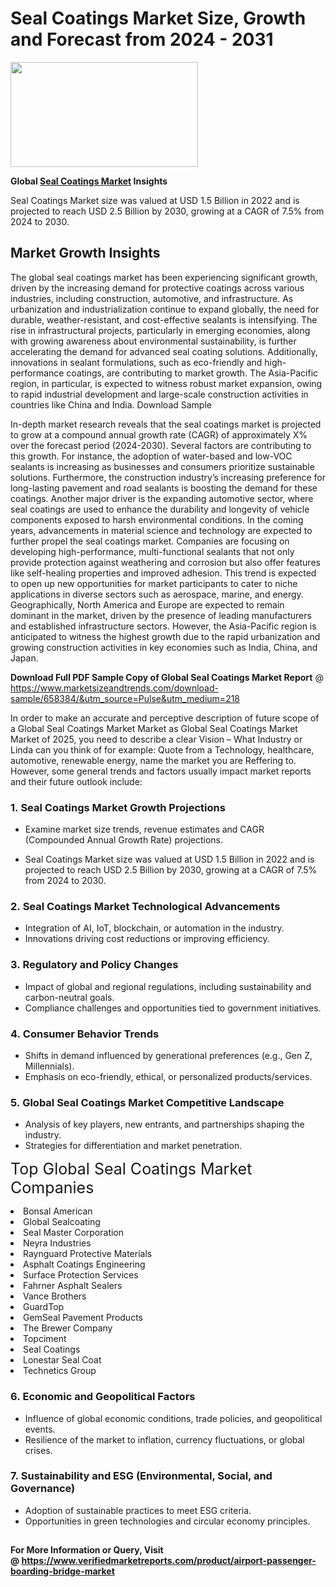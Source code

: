 <H1>Seal Coatings Market Size, Growth and Forecast from 2024 - 2031</H1><img class="aligncenter size-medium wp-image-584254" src="https://thirdeyenews.in/wp-content/uploads/2024/09/Global-Market-Research-300x168.jpeg" alt="" width="300" height="168" /><p><strong>Global&nbsp;<a href="https://www.marketsizeandtrends.com/download-sample/658384/&amp;utm_source=Pulse&amp;utm_medium=218">Seal Coatings Market</a> Insights</strong></p><p>Seal Coatings Market size was valued at USD 1.5 Billion in 2022 and is projected to reach USD 2.5 Billion by 2030, growing at a CAGR of 7.5% from 2024 to 2030.</p><p><h2>Market Growth Insights</h2> <p>The global seal coatings market has been experiencing significant growth, driven by the increasing demand for protective coatings across various industries, including construction, automotive, and infrastructure. As urbanization and industrialization continue to expand globally, the need for durable, weather-resistant, and cost-effective sealants is intensifying. The rise in infrastructural projects, particularly in emerging economies, along with growing awareness about environmental sustainability, is further accelerating the demand for advanced seal coating solutions. Additionally, innovations in sealant formulations, such as eco-friendly and high-performance coatings, are contributing to market growth. The Asia-Pacific region, in particular, is expected to witness robust market expansion, owing to rapid industrial development and large-scale construction activities in countries like China and India. Download Sample</p> <p>In-depth market research reveals that the seal coatings market is projected to grow at a compound annual growth rate (CAGR) of approximately X% over the forecast period (2024-2030). Several factors are contributing to this growth. For instance, the adoption of water-based and low-VOC sealants is increasing as businesses and consumers prioritize sustainable solutions. Furthermore, the construction industry’s increasing preference for long-lasting pavement and road sealants is boosting the demand for these coatings. Another major driver is the expanding automotive sector, where seal coatings are used to enhance the durability and longevity of vehicle components exposed to harsh environmental conditions. In the coming years, advancements in material science and technology are expected to further propel the seal coatings market. Companies are focusing on developing high-performance, multi-functional sealants that not only provide protection against weathering and corrosion but also offer features like self-healing properties and improved adhesion. This trend is expected to open up new opportunities for market participants to cater to niche applications in diverse sectors such as aerospace, marine, and energy. Geographically, North America and Europe are expected to remain dominant in the market, driven by the presence of leading manufacturers and established infrastructure sectors. However, the Asia-Pacific region is anticipated to witness the highest growth due to the rapid urbanization and growing construction activities in key economies such as India, China, and Japan. </p><p><span class=""><strong>Download Full PDF Sample Copy of Global Seal Coatings Market Report</strong> @ <a href="https://www.marketsizeandtrends.com/download-sample/658384/&amp;utm_source=Pulse&amp;utm_medium=218" target="_blank">https://www.marketsizeandtrends.com/download-sample/658384/&amp;utm_source=Pulse&amp;utm_medium=218</a></span></p><p>In order to make an accurate and perceptive description of future scope of a Global&nbsp;Seal Coatings Market Market as Global&nbsp;Seal Coatings Market Market of 2025, you need to describe a clear Vision &ndash; What Industry or Linda can you think of for example: Quote from a Technology, healthcare, automotive, renewable energy, name the market you are Reffering to. However, some general trends and factors usually impact market reports and their future outlook include:</p><h3>1.&nbsp;<strong>Seal Coatings Market Growth Projections</strong></h3><ul><li>Examine market size trends, revenue estimates and CAGR (Compounded Annual Growth Rate) projections.</li><li><p>Seal Coatings Market size was valued at USD 1.5 Billion in 2022 and is projected to reach USD 2.5 Billion by 2030, growing at a CAGR of 7.5% from 2024 to 2030.</p></li></ul><h3>2.&nbsp;<strong>Seal Coatings Market Technological Advancements</strong></h3><ul><li>Integration of AI, IoT, blockchain, or automation in the industry.</li><li>Innovations driving cost reductions or improving efficiency.</li></ul><h3>3.&nbsp;<strong>Regulatory and Policy Changes</strong></h3><ul><li>Impact of global and regional regulations, including sustainability and carbon-neutral goals.</li><li>Compliance challenges and opportunities tied to government initiatives.</li></ul><h3>4.&nbsp;<strong>Consumer Behavior Trends</strong></h3><ul><li>Shifts in demand influenced by generational preferences (e.g., Gen Z, Millennials).</li><li>Emphasis on eco-friendly, ethical, or personalized products/services.</li></ul><h3>5.&nbsp;<strong>Global Seal Coatings Market Competitive Landscape</strong></h3><ul><li>Analysis of key players, new entrants, and partnerships shaping the industry.</li><li>Strategies for differentiation and market penetration.</li></ul><p data-pm-slice="1 1 []"><span style="color: inherit; font-family: inherit; font-size: 25px;">Top Global Seal Coatings Market Companies</span></p><div class="" data-test-id=""><p><li>Bonsal American</li><li> Global Sealcoating</li><li> Seal Master Corporation</li><li> Neyra Industries</li><li> Raynguard Protective Materials</li><li> Asphalt Coatings Engineering</li><li> Surface Protection Services</li><li> Fahrner Asphalt Sealers</li><li> Vance Brothers</li><li> GuardTop</li><li> GemSeal Pavement Products</li><li> The Brewer Company</li><li> Topciment</li><li> Seal Coatings</li><li> Lonestar Seal Coat</li><li> Technetics Group</li></p></div><h3>6.&nbsp;<strong>Economic and Geopolitical Factors</strong></h3><ul><li>Influence of global economic conditions, trade policies, and geopolitical events.</li><li>Resilience of the market to inflation, currency fluctuations, or global crises.</li></ul><h3>7.&nbsp;<strong>Sustainability and ESG (Environmental, Social, and Governance)</strong></h3><ul><li>Adoption of sustainable practices to meet ESG criteria.</li><li>Opportunities in green technologies and circular economy principles.</li></ul><h2><strong style="font-size: 14px;">For More Information or Query, Visit @&nbsp;</strong><a style="background-color: #ffffff; font-size: 14px;" href="https://www.marketsizeandtrends.com/report/seal-coatings-market/" target="_blank">https://www.verifiedmarketreports.com/product/airport-passenger-boarding-bridge-market</a></h2>
